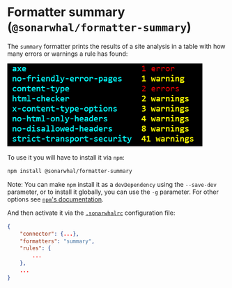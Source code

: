 # Formatter summary (`@sonarwhal/formatter-summary`)

The `summary` formatter prints the results of a site analysis in a table with
how many errors or warnings a rule has found:

![Example output for the summary formatter](images/summary-output.png)

To use it you will have to install it via `npm`:

```bash
npm install @sonarwhal/formatter-summary
```

Note: You can make `npm` install it as a `devDependency` using the `--save-dev`
parameter, or to install it globally, you can use the `-g` parameter. For
other options see
[`npm`'s documentation](https://docs.npmjs.com/cli/install).

And then activate it via the [`.sonarwhalrc`][sonarwhalrc]
configuration file:

```json
{
    "connector": {...},
    "formatters": "summary",
    "rules": {
        ...
    },
    ...
}
```

<!-- Link labels: -->

[sonarwhalrc]: https://sonarwhal.com/docs/user-guide/further-configuration/sonarwhalrc-formats/

